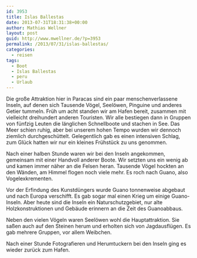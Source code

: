 ```yaml
---
id: 3953
title: Islas Ballestas
date: 2013-07-31T18:31:38+00:00
author: Mathias Wellner
layout: post
guid: http://www.mwellner.de/?p=3953
permalink: /2013/07/31/islas-ballestas/
categories:
  - reisen
tags:
  - Boot
  - Islas Ballestas
  - peru
  - Urlaub
---
```

Die große Attraktion hier in Paracas sind ein paar menschenverlassene Inseln, auf denen sich Tausende Vögel, Seelöwen, Pinguine und anderes Getier tummeln. Früh um acht standen wir am Hafen bereit, zusammen mit vielleicht dreihundert anderen Touristen. Wir alle bestiegen dann in Gruppen von fünfzig Leuten die länglichen Schnellboote und stachen in See. Das Meer schien ruhig, aber bei unserem hohen Tempo wurden wir dennoch ziemlich durchgeschüttelt. Gelegentlich gab es einen intensiven Schlag, zum Glück hatten wir nur ein kleines Frühstück zu uns genommen. 

Nach einer halben Stunde waren wir bei den Inseln angekommen, gemeinsam mit einer Handvoll anderer Boote. Wir setzten uns ein wenig ab und kamen immer näher an die Felsen heran. Tausende Vögel hockten an den Wänden, am Himmel flogen noch viele mehr. Es roch nach Guano, also Vogelexkrementen. 

Vor der Erfindung des Kunstdüngers wurde Guano tonnenweise abgebaut und nach Europa verschifft. Es gab sogar mal einen Krieg um einige Guano-Inseln. Aber heute sind die Inseln ein Naturschutzgebiet, nur alte Holzkonstruktionen und Gebäude erinnern an die Zeit des Guanoabbaus.

Neben den vielen Vögeln waren Seelöwen wohl die Hauptattraktion. Sie saßen auch auf den Steinen herum und erholten sich von Jagdausflügen. Es gab mehrere Gruppen, vor allem Weibchen. 

Nach einer Stunde Fotografieren und Herumtuckern bei den Inseln ging es wieder zurück zum Hafen.
